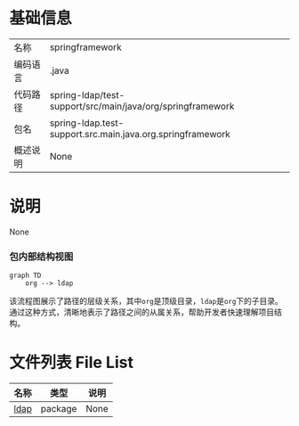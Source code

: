 # 基础信息

|      |      |
|------|------|
| 名称 | springframework |
| 编码语言 | .java |
| 代码路径 | spring-ldap/test-support/src/main/java/org/springframework |
| 包名 | spring-ldap.test-support.src.main.java.org.springframework |
| 概述说明 | None |

# 说明

None


### 包内部结构视图

```mermaid
graph TD
    org --> ldap
```

该流程图展示了路径的层级关系，其中`org`是顶级目录，`ldap`是`org`下的子目录。通过这种方式，清晰地表示了路径之间的从属关系，帮助开发者快速理解项目结构。

# 文件列表 File List

| 名称   | 类型  | 说明 |
|-------|------|-------------|
| [ldap](ldap/_module.md) | package | None |


